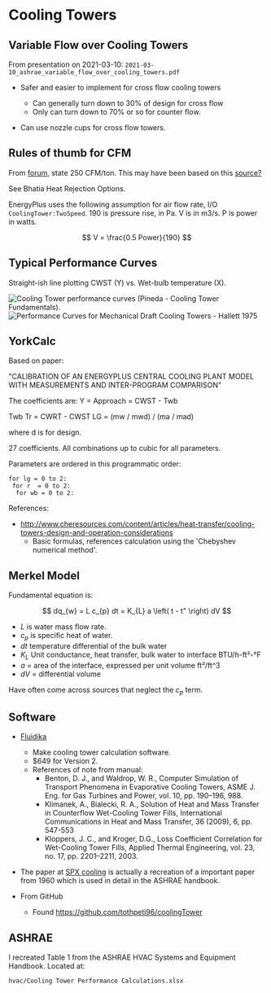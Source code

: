 # Cooling Towers

## Variable Flow over Cooling Towers

From presentation on 2021-03-10: `2021-03-10_ashrae_variable_flow_over_cooling_towers.pdf`

- Safer and easier to implement for cross flow cooling towers
  - Can generally turn down to 30% of design for cross flow
  - Only can turn down to 70% or so for counter flow.

- Can use nozzle cups for cross flow towers.

## Rules of thumb for CFM

From [forum](http://www.refrigeration-engineer.com/forums/showthread.php?46112-Cooling-Tower-CFM-Per-Ton),
state 250 CFM/ton.
This may have been based on this [source?](https://www.cedengineering.com/userfiles/Heat%20Rejection%20Options%20R1.pdf)

See Bhatia Heat Rejection Options.

EnergyPlus uses the following assumption for air flow rate, I/O `CoolingTower:TwoSpeed`. 190 is pressure rise, in Pa.
V is in m3/s. P is power in watts.

$$
V = \frac{0.5 Power}{190}
$$


## Typical Performance Curves

Straight-ish line plotting CWST (Y) vs. Wet-bulb temperature (X).

![Cooling Tower performance curves (Pineda - Cooling Tower Fundamentals).](img/Cooling_Tower_Performance_Curve_Two_Speed.png)
![Performance Curves for Mechanical Draft Cooling Towers - Hallett 1975](img/Cooling_Tower_Performance2.png)


## YorkCalc

Based on paper:

"CALIBRATION OF AN ENERGYPLUS CENTRAL COOLING PLANT MODEL WITH MEASUREMENTS AND INTER-PROGRAM COMPARISON"

The coefficients are:
Y = Approach = CWST - Twb

Twb
Tr = CWRT - CWST
LG = (mw / mwd) / (ma / mad)

where d is for design.

27 coefficients. All combinations up to cubic for all parameters.

Parameters are ordered in this programmatic order:

```
for lg = 0 to 2:
 for r  = 0 to 2:
  for wb = 0 to 2:
```

References:

- <http://www.cheresources.com/content/articles/heat-transfer/cooling-towers-design-and-operation-considerations>
  - Basic formulas, references calculation using the 'Chebyshev numerical method'.

## Merkel Model

Fundamental equation is:

$$
dq_{w} = L c_{p} dt = K_{L} a \left( t - t" \right) dV
$$

 - $L$ is water mass flow rate.
 - $c_{p}$ is specific heat of water.
 - $dt$ temperature differential of the bulk water
 - $K_{L}$ Unit conductance, heat transfer, bulk water to interface BTU/h-ft²-°F
 - $a$ = area of the interface, expressed per unit volume ft²/ft^3
 - $dV$ = differential volume


Have often come across sources that neglect the $c_{p}$ term.


## Software

- [Fluidika](https://www.fluidika.com/)
  - Make cooling tower calculation software.
  - $649 for Version 2.
  - References of note from manual:
    -  Benton, D. J., and Waldrop, W. R., Computer Simulation of Transport Phenomena in Evaporative Cooling
       Towers, ASME J. Eng. for Gas Turbines and Power, vol. 10, pp. 190–196, 988.
    -  Klimanek, A., Bialecki, R. A., Solution of Heat and Mass Transfer in Counterflow Wet-Cooling Tower Fills,
       International Communications in Heat and Mass Transfer, 36 (2009), 6, pp. 547-553
    -  Kloppers, J. C., and Kroger, D.G., Loss Coefficient Correlation for Wet-Cooling Tower Fills, Applied Thermal Engineering, vol. 23, no. 17, pp. 2201–2211, 2003.

- The paper at [SPX cooling](http://spxcooling.com/wp-content/uploads/TB-R61P13.pdf) is actually a recreation of a important paper from 1960 which is used in detail in the ASHRAE handbook.

- From GitHub
  - Found <https://github.com/tothpeti96/coolingTower>

## ASHRAE

I recreated Table 1 from the ASHRAE HVAC Systems and Equipment Handbook. Located at:

`hvac/Cooling Tower Performance Calculations.xlsx`
